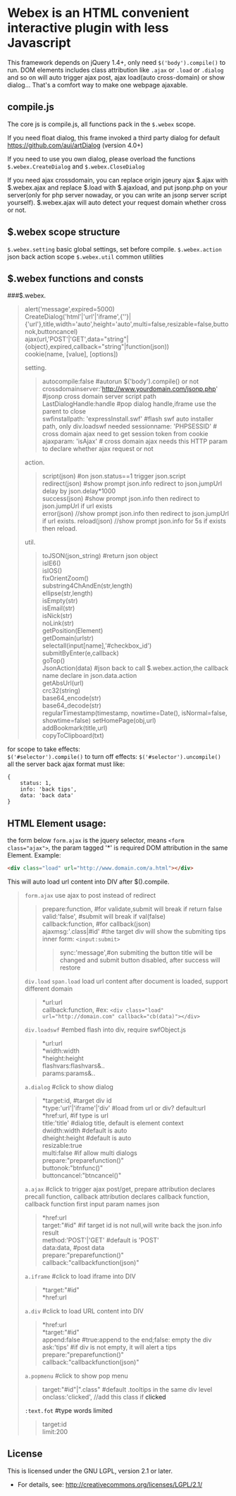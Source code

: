 Webex is an HTML convenient interactive plugin with less Javascript 
======
This framework depends on jQuery 1.4+, only need `$('body').compile()` to run. DOM elements includes class attribution like `.ajax` or `.load` or `.dialog`  and so on will auto trigger ajax post, ajax load(auto cross-domain) or show dialog... That's a comfort way to make one webpage ajaxable.

compile.js
------
The core js is compile.js, all functions pack in the `$.webex` scope.

If you need float dialog, this frame invoked a third party dialog for default
https://github.com/aui/artDialog (version 4.0+)

If you need to use you own dialog, please overload the functions `$.webex.CreateDialog` and `$.webex.CloseDialog`

If you need ajax crossdomain, you can replace origin jqeury ajax $.ajax with $.webex.ajax and replace $.load with $.ajaxload, and put jsonp.php on your server(only for php server nowaday, or you can write an jsonp server script yourself). $.webex.ajax will auto detect your request domain whether cross or not.

$.webex scope structure
-------
`$.webex.setting` basic global settings, set before compile.
`$.webex.action` json back action scope
`$.webex.util` common utilities

$.webex functions and consts
-------
###$.webex.  
> alert('message',expired=5000)  
> CreateDialog('html'|'url'|'iframe',{'<html>'}|{'url'},title,width='auto',height='auto',multi=false,resizable=false,buttonok,buttoncancel)  
> ajax(url,'POST'|'GET',data="string"|{object},expired,callback="string"|function(json))  
> cookie(name, [value], [options])  
> 
> setting.  
> > autocompile:false #autorun $('body').compile() or not  
> > crossdomainserver:'http://www.yourdomain.com/jsonp.php' #jsonp cross domain server script path
> > LastDialogHandle:handle #pop dialog handle,iframe use the parent to close  
> > swfinstallpath: 'expressInstall.swf' #flash swf auto installer path, only div.loadswf needed
> > sessionname: 'PHPSESSID' # cross domain ajax need to get session token from cookie  
> > ajaxparam: 'isAjax' # cross domain ajax needs this HTTP param to declare whether ajax request or not
> 
> action.  
> > script(json) #on json.status==1 trigger json.script  
> > redirect(json) #show prompt json.info redirect to json.jumpUrl delay by json.delay*1000  
> > success(json) #show prompt json.info then redirect to json.jumpUrl if url exists  
> > error(json) //show prompt json.info then redirect to json.jumpUrl if url exists.
> > reload(json)  //show prompt json.info for 5s if exists then reload.
> 
> util.  
> > toJSON(json_string) #return json object  
> > isIE6()  
> > isIOS()  
> > fixOrientZoom()  
> > substring4ChAndEn(str,length)  
> > ellipse(str,length)  
> > isEmpty(str)  
> > isEmail(str)  
> > isNick(str)  
> > noLink(str)  
> > getPosition(Element)  
> > getDomain(urlstr)  
> > selectall(input[name],'#checkbox_id')  
> > submitByEnter(e,callback)  
> > goTop()  
> > JsonAction(data) #json back to call $.webex.action,the callback name declare in json.data.action  
> > getAbsUrl(url)  
> > crc32(string)  
> > base64_encode(str)  
> > base64_decode(str)  
> > regularTimestamp(timestamp, nowtime=Date(), isNormal=false, showtime=false)
> > setHomePage(obj,url)  
> > addBookmark(title,url)  
> > copyToClipboard(txt)  

for scope to take effects:  
   `$('#selector').compile()` 
to turn off effects:
   `$('#selector').uncompile()`  
all the server back ajax format must like:  
```
{
	status: 1,
	info: 'back tips',
	data: 'back data'
}
```

HTML Element usage:
------- 
the form below `form.ajax` is the jquery selector, means `<form class="ajax">`, the param tagged '*' is required DOM attribution in the same Element. 
Example:
```html
<div class="load" url="http://www.domain.com/a.html"></div>
```
This will auto load url content into DIV after $().compile.  

> `form.ajax` use ajax to post instead of redirect  
> > prepare:function, #for validate,submit will break if return false  
> > valid:'false', #submit will break if val(false)  
> > callback:function, #for callback(json)  
> > ajaxmsg:'.class|#id' #the target div will show the submiting tips  
> > inner form: `<input:submit>`  
> > > sync:'message',#on submiting the button title will be changed and submit button disabled, after success will restore  
> 
> `div.load` `span.load`  load url content after document is loaded, support different domain  
> > *url:url  
> > callback:function, #ex: `<div class="load" url="http://domain.com" callback="cb(data)"></div>`  
> 
> `div.loadswf` #embed flash into div, require swfObject.js 
> > *url:url  
> > *width:width  
> > *height:height  
> > flashvars:flashvars&..  
> > params:params&..  
> 
> `a.dialog` #click to show dialog  
> > *target:id, #target div id  
> > *type:'url'|'iframe'|'div' #load from url or div? default:url  
> > *href:url, #if type is url  
> > title:'title' #dialog title, default is element context  
> > dwidth:width #default is auto  
> > dheight:height #default is auto  
> > resizable:true  
> > multi:false #if allow multi dialogs  
> > prepare:"preparefunction()"  
> > buttonok:"btnfunc()"  
> > buttoncancel:"btncancel()"  
> 
> `a.ajax`  #click to trigger ajax post/get, prepare attribution declares precall function, callback attribution declares callback function, callback function first input param names json  
> > *href:url  
> > target:"#id" #if target id is not null,will write back the json.info result  
> > method:'POST'|'GET' #default is 'POST'  
> > data:data, #post data  
> > prepare:"preparefunction()"  
> > callback:"callbackfunction(json)"  
> 
> `a.iframe` #click to load iframe into DIV  
> > *target:"#id"  
> > *href:url  
> 
> `a.div` #click to load URL content into DIV  
> > *href:url  
> > *target:"#id"  
> > append:false  #true:append to the end;false: empty the div  
> > ask:'tips'  #if div is not empty, it will alert a tips  
> > prepare:"preparefunction()"  
> > callback:"callbackfunction(json)"  
> 
> `a.popmenu` #click to show pop menu  
> > target:"#id"|".class"  #default .tooltips in the same div level  
> > onclass:'clicked', //add this class if <A> clicked  
> 
> `:text.fot` #type words limited  
> > target:id  
> > limit:200  

License
-------
This is licensed under the GNU LGPL, version 2.1 or later.  
* For details, see: http://creativecommons.org/licenses/LGPL/2.1/  
